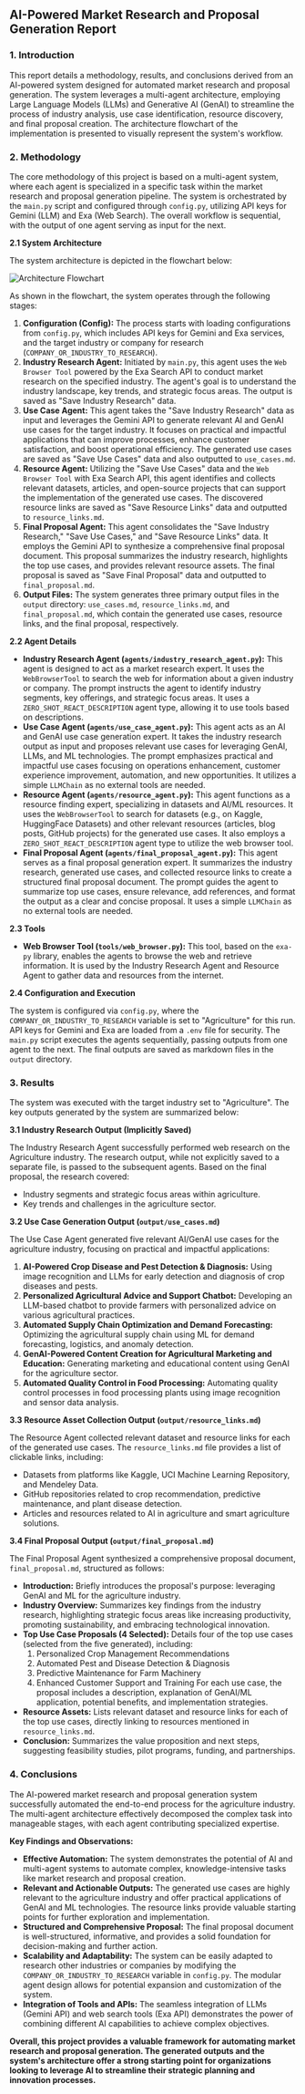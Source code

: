 ## AI-Powered Market Research and Proposal Generation Report

### 1. Introduction

This report details a methodology, results, and conclusions derived from an AI-powered system designed for automated market research and proposal generation. The system leverages a multi-agent architecture, employing Large Language Models (LLMs) and Generative AI (GenAI) to streamline the process of industry analysis, use case identification, resource discovery, and final proposal creation. The architecture flowchart of the implementation is presented to visually represent the system's workflow.

### 2. Methodology

The core methodology of this project is based on a multi-agent system, where each agent is specialized in a specific task within the market research and proposal generation pipeline. The system is orchestrated by the `main.py` script and configured through `config.py`, utilizing API keys for Gemini (LLM) and Exa (Web Search). The overall workflow is sequential, with the output of one agent serving as input for the next.

**2.1 System Architecture**

The system architecture is depicted in the flowchart below:

![Architecture Flowchart](workflow.png)

As shown in the flowchart, the system operates through the following stages:

1.  **Configuration (Config):** The process starts with loading configurations from `config.py`, which includes API keys for Gemini and Exa services, and the target industry or company for research (`COMPANY_OR_INDUSTRY_TO_RESEARCH`).
2.  **Industry Research Agent:** Initiated by `main.py`, this agent uses the `Web Browser Tool` powered by the Exa Search API to conduct market research on the specified industry. The agent's goal is to understand the industry landscape, key trends, and strategic focus areas. The output is saved as "Save Industry Research" data.
3.  **Use Case Agent:**  This agent takes the "Save Industry Research" data as input and leverages the Gemini API to generate relevant AI and GenAI use cases for the target industry. It focuses on practical and impactful applications that can improve processes, enhance customer satisfaction, and boost operational efficiency. The generated use cases are saved as "Save Use Cases" data and also outputted to `use_cases.md`.
4.  **Resource Agent:** Utilizing the "Save Use Cases" data and the `Web Browser Tool` with Exa Search API, this agent identifies and collects relevant datasets, articles, and open-source projects that can support the implementation of the generated use cases. The discovered resource links are saved as "Save Resource Links" data and outputted to `resource_links.md`.
5.  **Final Proposal Agent:** This agent consolidates the "Save Industry Research," "Save Use Cases," and "Save Resource Links" data. It employs the Gemini API to synthesize a comprehensive final proposal document. This proposal summarizes the industry research, highlights the top use cases, and provides relevant resource assets. The final proposal is saved as "Save Final Proposal" data and outputted to `final_proposal.md`.
6.  **Output Files:** The system generates three primary output files in the `output` directory: `use_cases.md`, `resource_links.md`, and `final_proposal.md`, which contain the generated use cases, resource links, and the final proposal, respectively.

**2.2 Agent Details**

*   **Industry Research Agent (`agents/industry_research_agent.py`):**  This agent is designed to act as a market research expert. It uses the `WebBrowserTool` to search the web for information about a given industry or company. The prompt instructs the agent to identify industry segments, key offerings, and strategic focus areas. It uses a `ZERO_SHOT_REACT_DESCRIPTION` agent type, allowing it to use tools based on descriptions.
*   **Use Case Agent (`agents/use_case_agent.py`):** This agent acts as an AI and GenAI use case generation expert. It takes the industry research output as input and proposes relevant use cases for leveraging GenAI, LLMs, and ML technologies. The prompt emphasizes practical and impactful use cases focusing on operations enhancement, customer experience improvement, automation, and new opportunities. It utilizes a simple `LLMChain` as no external tools are needed.
*   **Resource Agent (`agents/resource_agent.py`):** This agent functions as a resource finding expert, specializing in datasets and AI/ML resources. It uses the `WebBrowserTool` to search for datasets (e.g., on Kaggle, HuggingFace Datasets) and other relevant resources (articles, blog posts, GitHub projects) for the generated use cases. It also employs a `ZERO_SHOT_REACT_DESCRIPTION` agent type to utilize the web browser tool.
*   **Final Proposal Agent (`agents/final_proposal_agent.py`):** This agent serves as a final proposal generation expert. It summarizes the industry research, generated use cases, and collected resource links to create a structured final proposal document. The prompt guides the agent to summarize top use cases, ensure relevance, add references, and format the output as a clear and concise proposal. It uses a simple `LLMChain` as no external tools are needed.

**2.3 Tools**

*   **Web Browser Tool (`tools/web_browser.py`):** This tool, based on the `exa-py` library, enables the agents to browse the web and retrieve information. It is used by the Industry Research Agent and Resource Agent to gather data and resources from the internet.

**2.4 Configuration and Execution**

The system is configured via `config.py`, where the `COMPANY_OR_INDUSTRY_TO_RESEARCH` variable is set to "Agriculture" for this run. API keys for Gemini and Exa are loaded from a `.env` file for security. The `main.py` script executes the agents sequentially, passing outputs from one agent to the next. The final outputs are saved as markdown files in the `output` directory.

### 3. Results

The system was executed with the target industry set to "Agriculture". The key outputs generated by the system are summarized below:

**3.1 Industry Research Output (Implicitly Saved)**

The Industry Research Agent successfully performed web research on the Agriculture industry. The research output, while not explicitly saved to a separate file, is passed to the subsequent agents. Based on the final proposal, the research covered:

*   Industry segments and strategic focus areas within agriculture.
*   Key trends and challenges in the agriculture sector.

**3.2 Use Case Generation Output (`output/use_cases.md`)**

The Use Case Agent generated five relevant AI/GenAI use cases for the agriculture industry, focusing on practical and impactful applications:

1.  **AI-Powered Crop Disease and Pest Detection & Diagnosis:**  Using image recognition and LLMs for early detection and diagnosis of crop diseases and pests.
2.  **Personalized Agricultural Advice and Support Chatbot:** Developing an LLM-based chatbot to provide farmers with personalized advice on various agricultural practices.
3.  **Automated Supply Chain Optimization and Demand Forecasting:** Optimizing the agricultural supply chain using ML for demand forecasting, logistics, and anomaly detection.
4.  **GenAI-Powered Content Creation for Agricultural Marketing and Education:** Generating marketing and educational content using GenAI for the agriculture sector.
5.  **Automated Quality Control in Food Processing:** Automating quality control processes in food processing plants using image recognition and sensor data analysis.

**3.3 Resource Asset Collection Output (`output/resource_links.md`)**

The Resource Agent collected relevant dataset and resource links for each of the generated use cases. The `resource_links.md` file provides a list of clickable links, including:

*   Datasets from platforms like Kaggle, UCI Machine Learning Repository, and Mendeley Data.
*   GitHub repositories related to crop recommendation, predictive maintenance, and plant disease detection.
*   Articles and resources related to AI in agriculture and smart agriculture solutions.

**3.4 Final Proposal Output (`output/final_proposal.md`)**

The Final Proposal Agent synthesized a comprehensive proposal document, `final_proposal.md`, structured as follows:

*   **Introduction:** Briefly introduces the proposal's purpose: leveraging GenAI and ML for the agriculture industry.
*   **Industry Overview:** Summarizes key findings from the industry research, highlighting strategic focus areas like increasing productivity, promoting sustainability, and embracing technological innovation.
*   **Top Use Case Proposals (4 Selected):** Details four of the top use cases (selected from the five generated), including:
    1.  Personalized Crop Management Recommendations
    2.  Automated Pest and Disease Detection & Diagnosis
    3.  Predictive Maintenance for Farm Machinery
    4.  Enhanced Customer Support and Training
    For each use case, the proposal includes a description, explanation of GenAI/ML application, potential benefits, and implementation strategies.
*   **Resource Assets:** Lists relevant dataset and resource links for each of the top use cases, directly linking to resources mentioned in `resource_links.md`.
*   **Conclusion:** Summarizes the value proposition and next steps, suggesting feasibility studies, pilot programs, funding, and partnerships.

### 4. Conclusions

The AI-powered market research and proposal generation system successfully automated the end-to-end process for the agriculture industry. The multi-agent architecture effectively decomposed the complex task into manageable stages, with each agent contributing specialized expertise.

**Key Findings and Observations:**

*   **Effective Automation:** The system demonstrates the potential of AI and multi-agent systems to automate complex, knowledge-intensive tasks like market research and proposal creation.
*   **Relevant and Actionable Outputs:** The generated use cases are highly relevant to the agriculture industry and offer practical applications of GenAI and ML technologies. The resource links provide valuable starting points for further exploration and implementation.
*   **Structured and Comprehensive Proposal:** The final proposal document is well-structured, informative, and provides a solid foundation for decision-making and further action.
*   **Scalability and Adaptability:** The system can be easily adapted to research other industries or companies by modifying the `COMPANY_OR_INDUSTRY_TO_RESEARCH` variable in `config.py`. The modular agent design allows for potential expansion and customization of the system.
*   **Integration of Tools and APIs:** The seamless integration of LLMs (Gemini API) and web search tools (Exa API) demonstrates the power of combining different AI capabilities to achieve complex objectives.

**Overall, this project provides a valuable framework for automating market research and proposal generation. The generated outputs and the system's architecture offer a strong starting point for organizations looking to leverage AI to streamline their strategic planning and innovation processes.**
